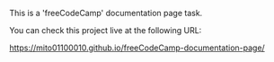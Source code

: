 This is a 'freeCodeCamp' documentation page task.

You can check this project live at the following URL:

https://mito01100010.github.io/freeCodeCamp-documentation-page/